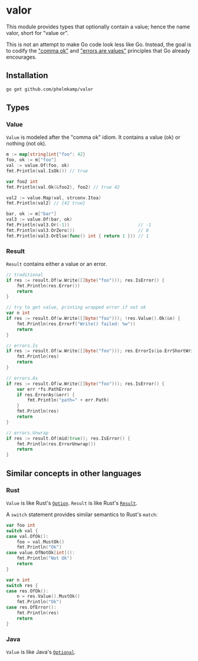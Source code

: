 # valor

This module provides types that optionally contain a value; hence the name valor, short for "value or".

This is not an attempt to make Go code look less like Go.
Instead, the goal is to codify the ["comma ok"](https://blog.toshima.ru/2019/07/21/go-comma-ok-idiom.html) and ["errors are values"](https://go.dev/blog/errors-are-values) principles that Go already encourages.

## Installation

```bash
go get github.com/phelmkamp/valor
```

## Types

### Value

`Value` is modeled after the "comma ok" idiom. It contains a value (ok) or nothing (not ok).

```go
m := map[string]int{"foo": 42}
foo, ok := m["foo"]
val := value.Of(foo, ok)
fmt.Println(val.IsOk()) // true

var foo2 int
fmt.Println(val.Ok(&foo2), foo2) // true 42

val2 := value.Map(val, strconv.Itoa)
fmt.Println(val2) // {42 true}

bar, ok := m["bar"]
val3 := value.Of(bar, ok)
fmt.Println(val3.Or(-1))                          // -1
fmt.Println(val3.OrZero())                        // 0
fmt.Println(val3.OrElse(func() int { return 1 })) // 1
```

### Result

`Result` contains either a value or an error.

```go
// traditional
if res := result.Of(w.Write([]byte("foo"))); res.IsError() {
    fmt.Println(res.Error())
    return
}

// try to get value, printing wrapped error if not ok
var n int
if res := result.Of(w.Write([]byte("foo"))); !res.Value().Ok(&n) {
    fmt.Println(res.Errorf("Write() failed: %w"))
    return
}

// errors.Is
if res := result.Of(w.Write([]byte("foo"))); res.ErrorIs(io.ErrShortWrite) {
    fmt.Println(res)
    return
}

// errors.As
if res := result.Of(w.Write([]byte("foo"))); res.IsError() {
    var err *fs.PathError
    if res.ErrorAs(&err) {
        fmt.Println("path=" + err.Path)
    }
    fmt.Println(res)
    return
}

// errors.Unwrap
if res := result.Of(mid(true)); res.IsError() {
    fmt.Println(res.ErrorUnwrap())
    return
}
```

## Similar concepts in other languages

### Rust

`Value` is like Rust's [`Option`](https://doc.rust-lang.org/std/option/enum.Option.html).
`Result` is like Rust's [`Result`](https://doc.rust-lang.org/std/result/enum.Result.html).

A `switch` statement provides similar semantics to Rust's `match`:

```go
var foo int
switch val {
case val.OfOk():
    foo = val.MustOk()
    fmt.Println("Ok")
case value.OfNotOk[int]():
    fmt.Println("Not Ok")
    return
}

var n int
switch res {
case res.OfOk():
    n = res.Value().MustOk()
    fmt.Println("Ok")
case res.OfError():
    fmt.Println(res)
    return
}
```

### Java

`Value` is like Java's [`Optional`](https://docs.oracle.com/en/java/javase/11/docs/api/java.base/java/util/Optional.html).